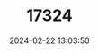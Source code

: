 ---
title: "17324"
category: "Hypsugo affinis"
draft: false
date: 2024-02-22 13:03:50
languages:
  English: ["Grizzled Pipistrelle", "Chocolate Pipistrelle"]
---